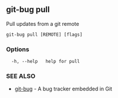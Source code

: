 ## git-bug pull

Pull updates from a git remote

```
git-bug pull [REMOTE] [flags]
```

### Options

```
  -h, --help   help for pull
```

### SEE ALSO

* [git-bug](git-bug.md)	 - A bug tracker embedded in Git

